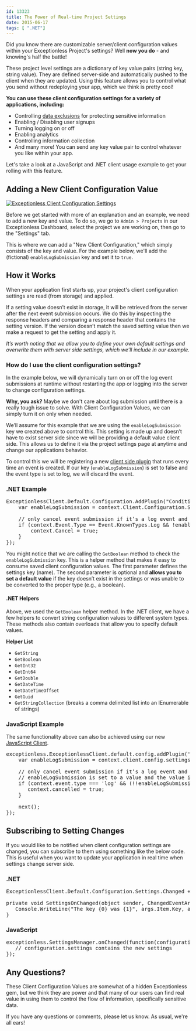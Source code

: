 ```yaml
---
id: 13323
title: The Power of Real-time Project Settings
date: 2015-06-17
tags: [ ".NET"]
---
```

Did you know there are customizable server/client configuration values within your Exceptionless Project's settings? Well **now you do** - and knowing's half the battle!

These project level settings are a dictionary of key value pairs (string key, string value). They are defined server-side and automatically pushed to the client when they are updated. Using this feature allows you to control what you send without redeploying your app, which we think is pretty cool!<!--more-->

**You can use these client configuration settings for a variety of applications, including:**

* Controlling <a href="http://docs.exceptionless.com/contents/security/" target="_blank">data exclusions</a> for protecting sensitive information
* Enabling / Disabling user signups
* Turning logging on or off
* Enabling analytics
* Controlling information collection
* And many more! You can send any key value pair to control whatever you like within your app.

Let's take a look at a JavaScript and .NET client usage example to get your rolling with this feature.

## Adding a New Client Configuration Value

[![Exceptionless Client Configuration Settings](/assets/img/news/project-settings-page-300x209.png)](/assets/project-settings-page.png)

Before we get started with more of an explanation and an example, we need to add a new key and value. To do so, we go to `Admin > Projects` in our Exceptionless Dashboard, select the project we are working on, then go to the "Settings" tab.

This is where we can add a "New Client Configuration," which simply consists of the key and value. For the example below, we'll add the (fictional) `enableLogSubmission` key and set it to `true`.

## How it Works

When your application first starts up, your project's client configuration settings are read (from storage) and applied.

If a setting value doesn’t exist in storage, it will be retrieved from the server after the next event submission occurs. We do this by inspecting the response headers and comparing a response header that contains the setting version. If the version doesn’t match the saved setting value then we make a request to get the setting and apply it.

_It’s worth noting that we allow you to define your own default settings and overwrite them with server side settings, which we'll include in our example._

### How do I use the client configuration settings?

In the example below, we will dynamically turn on or off the log event submissions at runtime without restarting the app or logging into the server to change configuration settings.

**Why, you ask?** Maybe we don't care about log submission until there is a really tough issue to solve. With Client Configuration Values, we can simply turn it on only when needed.

We’ll assume for this example that we are using the `enableLogSubmission` key we created above to control this. This setting is made up and doesn’t have to exist server side since we will be providing a default value client side. This allows us to define it via the project settings page at anytime and change our applications behavior.

To control this we will be registering a new <a href="/how-to-add-a-plugin-to-affect-events-in-exceptionless/" target="_blank">client side plugin</a> that runs every time an event is created. If our key (`enableLogSubmission`) is set to false and the event type is set to log, we will discard the event.

### .NET Example

<pre class="brush: csharp; title: ; notranslate" title="">ExceptionlessClient.Default.Configuration.AddPlugin("Conditionally cancel log submission", 100, context =&gt; {
    var enableLogSubmission = context.Client.Configuration.Settings.GetBoolean("enableLogSubmission", true);

    // only cancel event submission if it’s a log event and enableLogSubmission is false
    if (context.Event.Type == Event.KnownTypes.Log && !enableLogSubmission) {
        context.Cancel = true;
    }
});
</pre>

You might notice that we are calling the `GetBoolean` method to check the `enableLogSubmission` key. This is a helper method that makes it easy to consume saved client configuration values. The first parameter defines the settings key (name). The second parameter is optional and **allows you to set a default value** if the key doesn’t exist in the settings or was unable to be converted to the proper type (e.g., a boolean).

#### .NET Helpers

Above, we used the `GetBoolean` helper method. In the .NET client, we have a few helpers to convert string configuration values to different system types. These methods also contain overloads that allow you to specify default values.

**Helper List**

* `GetString`
* `GetBoolean`
* `GetInt32`
* `GetInt64`
* `GetDouble`
* `GetDateTime`
* `GetDateTimeOffset`
* `GetGuid`
* `GetStringCollection` (breaks a comma delimited list into an IEnumerable of strings)

### JavaScript Example

The same functionality above can also be achieved using our new [JavaScript Client](/javascript-node-js-client-v1-release-notes/).

<pre class="brush: jscript; title: ; notranslate" title="">exceptionless.ExceptionlessClient.default.config.addPlugin('Conditionally cancel log submission', 100, function (context, next) {
    var enableLogSubmission = context.client.config.settings['enableLogSubmission'];

    // only cancel event submission if it’s a log event and
    // enableLogSubmission is set to a value and the value is not true.
    if (context.event.type === 'log' && (!!enableLogSubmission && enableLogSubmission !== 'true')) {
       context.cancelled = true;
    }

    next();
});
</pre>

## Subscribing to Setting Changes

If you would like to be notified when client configuration settings are changed, you can subscribe to them using something like the below code. This is useful when you want to update your application in real time when settings change server side.

### .NET

<pre class="brush: csharp; title: ; notranslate" title="">ExceptionlessClient.Default.Configuration.Settings.Changed += SettingsOnChanged;

private void SettingsOnChanged(object sender, ChangedEventArgs&lt;KeyValuePair&lt;string, string&gt;&gt; args) {
   Console.WriteLine("The key {0} was {1}", args.Item.Key, args.Action);
}
</pre>

### JavaScript

<pre class="brush: jscript; title: ; notranslate" title="">exceptionless.SettingsManager.onChanged(function(configuration)  {
   // configuration.settings contains the new settings
});
</pre>

## Any Questions?

These Client Configuration Values are somewhat of a hidden Exceptionless gem, but we think they are power and that many of our users can find real value in using them to control the flow of information, specifically sensitive data.

If you have any questions or comments, please let us know. As usual, we're all ears!
